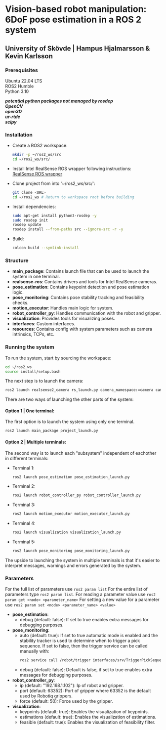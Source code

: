 # Vision-based robot manipulation: 6DoF pose estimation in a ROS 2 system
## University of Skövde | Hampus Hjalmarsson & Kevin Karlsson

### Prerequisites
Ubuntu 22.04 LTS  
ROS2 Humble  
Python 3.10  

***potential python packages not managed by rosdep  
OpenCV  
open3D  
ur-rtde  
scipy***
### Installation
- Create a ROS2 workspace:
  ```bash
  mkdir -p ~/ros2_ws/src
  cd ~/ros2_ws/src/
  ```

- Install Intel RealSense ROS wrapper following instructions:  
  [RealSense ROS wrapper](https://github.com/IntelRealSense/realsense-ros)
  
- Clone project from into '~/ros2_ws/src/':
  ```bash
  git clone <URL>
  cd ~/ros2_ws # Return to workspace root before building
  ```

- Install dependencies:
   ```bash
   sudo apt-get install python3-rosdep -y
   sudo rosdep init
   rosdep update
   rosdep install --from-paths src --ignore-src -r -y
   ```
   
- Build:
  ```bash
  colcon build --symlink-install
  ```

### Structure
- **main_package**: Contains launch file that can be used to launch the system in one terminal.
- **realsense-ros**: Contains drivers and tools for Intel RealSense cameras.
- **pose_estimation**: Contains keypoint detection and pose estimation logic.
- **pose_monitoring**: Contains pose stability tracking and feasibility checks.
- **motion_executor**: Handles main logic for system.
- **robot_controller_py**: Handles communication with the robot and gripper.
- **visualization**: Provides tools for visualizing poses.
- **interfaces**: Custom interfaces.
- **resources**: Contains config with system parameters such as camera intrinsics, TCPs, etc.

### Running the system
To run the system, start by sourcing the workspace:
```bash
cd ~/ros2_ws
source install/setup.bash
```
The next step is to launch the camera:
```bash
ros2 launch realsense2_camera rs_launch.py camera_namespace:=camera camera_name:=d435i enable_rgbd:=true enable_sync:=true align_depth.enable:=true rgb_camera.color_profile:=640x480x30 depth_module.depth_profile:=640x480x30 enable_color:=true enable_depth:=true
```
There are two ways of launching the other parts of the system:
#### Option 1 | One terminal:
The first option is to launch the system using only one terminal.
```bash
ros2 launch main_package project_launch.py
```
#### Option 2 | Multiple terminals:
The second way is to launch each "subsystem" independent of eachother in different terminals:
- Terminal 1:
  ```bash
  ros2 launch pose_estimation pose_estimation_launch.py
  ```
- Terminal 2:
  ```bash
  ros2 launch robot_controller_py robot_controller_launch.py
  ```
- Terminal 3:
  ```bash
  ros2 launch motion_executor motion_executor_launch.py
  ```
- Terminal 4:
  ```bash
  ros2 launch visualization visualization_launch.py
  ```
- Terminal 5:
  ```bash
  ros2 launch pose_monitoring pose_monitoring_launch.py
  ```
The upside to launching the system in multiple terminals is that it's easier to interpret messages, warnings and errors generated by the system.
### Parameters
For the full list of parameters use `ros2 param list`
For the entire list of parameters type `ros2 param list`.
For reading a parameter value use `ros2 param get <node> <parameter_name>` 
For setting a new value for a parameter use `ros2 param set <node> <parameter_name> <value>`
- **pose_estimation**:
  - debug (default: false): If set to true enables extra messages for debugging purposes.
- **pose_monitoring**:
  - auto (default: true): If set to true automatic mode is enabled and the stability tracker is used to determine when to trigger a pick sequence. If set to false, then the trigger service can be called manually with:
    ```bash
    ros2 service call /robot/trigger interfaces/srv/TriggerPickSequence
    ```
  - debug (default: false): Default is false, if set to true enables extra messages for debugging purposes.
- **robot_controller_py**:
  - ip (default: "192.168.1.102"): Ip of robot and gripper.
  - port (default: 63352): Port of gripper where 63352 is the default used by Robotiq grippers.
  - force (default: 50): Force used by the gripper.
- **visualization**:
  - keypoints (default: true): Enables the visualization of keypoints. 
  - estimations (default: true): Enables the visualization of estimations.
  - feasible (default: true): Enables the visualization of feasibility filter. 
